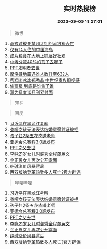 <div align="center"><h2>实时热搜榜</h2><h4>2023-09-09 14:57:01</h4></div>

> 微博  

1. [高考时被关禁闭走红的流浪狗去世](https://s.weibo.com/weibo?q=%23%E9%AB%98%E8%80%83%E6%97%B6%E8%A2%AB%E5%85%B3%E7%A6%81%E9%97%AD%E8%B5%B0%E7%BA%A2%E7%9A%84%E6%B5%81%E6%B5%AA%E7%8B%97%E5%8E%BB%E4%B8%96%23&t=31&band_rank=1&Refer=top)<br />
2. [仅有14人住的中国海岛](https://s.weibo.com/weibo?q=%E4%BB%85%E6%9C%8914%E4%BA%BA%E4%BD%8F%E7%9A%84%E4%B8%AD%E5%9B%BD%E6%B5%B7%E5%B2%9B&t=31&band_rank=2&Refer=top)<br />
3. [成片粮食在大地上铺展好壮观](https://s.weibo.com/weibo?q=%23%E6%88%90%E7%89%87%E7%B2%AE%E9%A3%9F%E5%9C%A8%E5%A4%A7%E5%9C%B0%E4%B8%8A%E9%93%BA%E5%B1%95%E5%A5%BD%E5%A3%AE%E8%A7%82%23&t=31&band_rank=3&Refer=top)<br />
4. [中考分流40%的孩子去哪了](https://s.weibo.com/weibo?q=%23%E4%B8%AD%E8%80%83%E5%88%86%E6%B5%8140%25%E7%9A%84%E5%AD%A9%E5%AD%90%E5%8E%BB%E5%93%AA%E4%BA%86%23&t=31&band_rank=4&Refer=top)<br />
5. [PPT发明者去世](https://s.weibo.com/weibo?q=%23PPT%E5%8F%91%E6%98%8E%E8%80%85%E5%8E%BB%E4%B8%96%23&t=31&band_rank=5&Refer=top)<br />
6. [摩洛哥地震遇难人数升至632人](https://s.weibo.com/weibo?q=%23%E6%91%A9%E6%B4%9B%E5%93%A5%E5%9C%B0%E9%9C%87%E9%81%87%E9%9A%BE%E4%BA%BA%E6%95%B0%E5%8D%87%E8%87%B3632%E4%BA%BA%23&t=31&band_rank=6&Refer=top)<br />
7. [费翔李冰冰郑秀晶 中世纪贵族即视感](https://s.weibo.com/weibo?q=%E8%B4%B9%E7%BF%94%E6%9D%8E%E5%86%B0%E5%86%B0%E9%83%91%E7%A7%80%E6%99%B6%20%E4%B8%AD%E4%B8%96%E7%BA%AA%E8%B4%B5%E6%97%8F%E5%8D%B3%E8%A7%86%E6%84%9F&t=31&band_rank=7&Refer=top)<br />
8. [偷票房 到底是谁偷了谁](https://s.weibo.com/weibo?q=%E5%81%B7%E7%A5%A8%E6%88%BF%20%E5%88%B0%E5%BA%95%E6%98%AF%E8%B0%81%E5%81%B7%E4%BA%86%E8%B0%81&t=31&band_rank=8&Refer=top)<br />
9. [邓为风度10月刊双封面](https://s.weibo.com/weibo?q=%23%E9%82%93%E4%B8%BA%E9%A3%8E%E5%BA%A610%E6%9C%88%E5%88%8A%E5%8F%8C%E5%B0%81%E9%9D%A2%23&t=31&band_rank=9&Refer=top)<br />

> 知乎  


> 百度  

1. [习近平在黑龙江考察](https://www.baidu.com/s?wd=%E4%B9%A0%E8%BF%91%E5%B9%B3%E5%9C%A8%E9%BB%91%E9%BE%99%E6%B1%9F%E8%80%83%E5%AF%9F&sa=fyb_news&rsv_dl=fyb_news)<br />
2. [聋哑女孩无法表达结婚意愿领证被拒](https://www.baidu.com/s?wd=%E8%81%8B%E5%93%91%E5%A5%B3%E5%AD%A9%E6%97%A0%E6%B3%95%E8%A1%A8%E8%BE%BE%E7%BB%93%E5%A9%9A%E6%84%8F%E6%84%BF%E9%A2%86%E8%AF%81%E8%A2%AB%E6%8B%92&sa=fyb_news&rsv_dl=fyb_news)<br />
3. [孩子扛2条五花肉送老师](https://www.baidu.com/s?wd=%E5%AD%A9%E5%AD%90%E6%89%9B2%E6%9D%A1%E4%BA%94%E8%8A%B1%E8%82%89%E9%80%81%E8%80%81%E5%B8%88&sa=fyb_news&rsv_dl=fyb_news)<br />
4. [亚运会总赛程3.0版发布](https://www.baidu.com/s?wd=%E4%BA%9A%E8%BF%90%E4%BC%9A%E6%80%BB%E8%B5%9B%E7%A8%8B3.0%E7%89%88%E5%8F%91%E5%B8%83&sa=fyb_news&rsv_dl=fyb_news)<br />
5. [PPT之父去世](https://www.baidu.com/s?wd=PPT%E4%B9%8B%E7%88%B6%E5%8E%BB%E4%B8%96&sa=fyb_news&rsv_dl=fyb_news)<br />
6. [李咏21岁女儿时装秀全程飙英文](https://www.baidu.com/s?wd=%E6%9D%8E%E5%92%8F21%E5%B2%81%E5%A5%B3%E5%84%BF%E6%97%B6%E8%A3%85%E7%A7%80%E5%85%A8%E7%A8%8B%E9%A3%99%E8%8B%B1%E6%96%87&sa=fyb_news&rsv_dl=fyb_news)<br />
7. [金正恩女儿再次公开露面](https://www.baidu.com/s?wd=%E9%87%91%E6%AD%A3%E6%81%A9%E5%A5%B3%E5%84%BF%E5%86%8D%E6%AC%A1%E5%85%AC%E5%BC%80%E9%9C%B2%E9%9D%A2&sa=fyb_news&rsv_dl=fyb_news)<br />
8. [纯碱涨价风暴背后](https://www.baidu.com/s?wd=%E7%BA%AF%E7%A2%B1%E6%B6%A8%E4%BB%B7%E9%A3%8E%E6%9A%B4%E8%83%8C%E5%90%8E&sa=fyb_news&rsv_dl=fyb_news)<br />
9. [西双版纳登革热致多人死亡?官方辟谣](https://www.baidu.com/s?wd=%E8%A5%BF%E5%8F%8C%E7%89%88%E7%BA%B3%E7%99%BB%E9%9D%A9%E7%83%AD%E8%87%B4%E5%A4%9A%E4%BA%BA%E6%AD%BB%E4%BA%A1%3F%E5%AE%98%E6%96%B9%E8%BE%9F%E8%B0%A3&sa=fyb_news&rsv_dl=fyb_news)<br />

> 哔哩哔哩  

1. [习近平在黑龙江考察](https://www.baidu.com/s?wd=%E4%B9%A0%E8%BF%91%E5%B9%B3%E5%9C%A8%E9%BB%91%E9%BE%99%E6%B1%9F%E8%80%83%E5%AF%9F&sa=fyb_news&rsv_dl=fyb_news)<br />
2. [聋哑女孩无法表达结婚意愿领证被拒](https://www.baidu.com/s?wd=%E8%81%8B%E5%93%91%E5%A5%B3%E5%AD%A9%E6%97%A0%E6%B3%95%E8%A1%A8%E8%BE%BE%E7%BB%93%E5%A9%9A%E6%84%8F%E6%84%BF%E9%A2%86%E8%AF%81%E8%A2%AB%E6%8B%92&sa=fyb_news&rsv_dl=fyb_news)<br />
3. [孩子扛2条五花肉送老师](https://www.baidu.com/s?wd=%E5%AD%A9%E5%AD%90%E6%89%9B2%E6%9D%A1%E4%BA%94%E8%8A%B1%E8%82%89%E9%80%81%E8%80%81%E5%B8%88&sa=fyb_news&rsv_dl=fyb_news)<br />
4. [亚运会总赛程3.0版发布](https://www.baidu.com/s?wd=%E4%BA%9A%E8%BF%90%E4%BC%9A%E6%80%BB%E8%B5%9B%E7%A8%8B3.0%E7%89%88%E5%8F%91%E5%B8%83&sa=fyb_news&rsv_dl=fyb_news)<br />
5. [PPT之父去世](https://www.baidu.com/s?wd=PPT%E4%B9%8B%E7%88%B6%E5%8E%BB%E4%B8%96&sa=fyb_news&rsv_dl=fyb_news)<br />
6. [李咏21岁女儿时装秀全程飙英文](https://www.baidu.com/s?wd=%E6%9D%8E%E5%92%8F21%E5%B2%81%E5%A5%B3%E5%84%BF%E6%97%B6%E8%A3%85%E7%A7%80%E5%85%A8%E7%A8%8B%E9%A3%99%E8%8B%B1%E6%96%87&sa=fyb_news&rsv_dl=fyb_news)<br />
7. [金正恩女儿再次公开露面](https://www.baidu.com/s?wd=%E9%87%91%E6%AD%A3%E6%81%A9%E5%A5%B3%E5%84%BF%E5%86%8D%E6%AC%A1%E5%85%AC%E5%BC%80%E9%9C%B2%E9%9D%A2&sa=fyb_news&rsv_dl=fyb_news)<br />
8. [纯碱涨价风暴背后](https://www.baidu.com/s?wd=%E7%BA%AF%E7%A2%B1%E6%B6%A8%E4%BB%B7%E9%A3%8E%E6%9A%B4%E8%83%8C%E5%90%8E&sa=fyb_news&rsv_dl=fyb_news)<br />
9. [西双版纳登革热致多人死亡?官方辟谣](https://www.baidu.com/s?wd=%E8%A5%BF%E5%8F%8C%E7%89%88%E7%BA%B3%E7%99%BB%E9%9D%A9%E7%83%AD%E8%87%B4%E5%A4%9A%E4%BA%BA%E6%AD%BB%E4%BA%A1%3F%E5%AE%98%E6%96%B9%E8%BE%9F%E8%B0%A3&sa=fyb_news&rsv_dl=fyb_news)<br />
